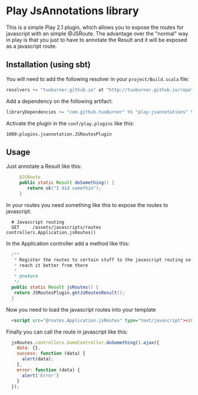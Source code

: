 # Play JsAnnotations library

This is a simple Play 2.1 plugin, which allows you to expose the routes for javascript with an simple @JSRoute.
The advantage over the "normal" way in play is that you just to have to annotate the Result and it will be exposed as a javascript route.

## Installation (using sbt)

You will need to add the following resolver in your `project/Build.scala` file:

```scala
resolvers += "tuxburner.github.io" at "http://tuxburner.github.io/repo"
```

Add a dependency on the following artifact:

```scala
libraryDependencies += "com.github.tuxBurner" %% "play-jsannotations" % "1.0.0"
```

Activate the plugin in the `conf/play.plugins` like this:

```
1000:plugins.jsannotation.JSRoutesPlugin
```


## Usage

Just annotate a Result like this:

```java
     @JSRoute
     public static Result doSomething() {
        return ok("I did somethin");
     }
```

In your routes you need something like this to expose the routes to javascript:

```
  # Javascript routing
  GET     /assets/javascripts/routes   controllers.Application.jsRoutes()
```

In the Application controller add a method like this:
```java
  /**
   * Register the routes to certain stuff to the javascript routing so we can
   * reach it better from there
   *
   * @return
   */
  public static Result jsRoutes() {
   return JSRoutesPlugin.getJsRoutesResult();
  }
```

Now you need to load the javascript routes into your  template

```html
  <script src="@routes.Application.jsRoutes" type="text/javascript"></script>
```

Finally you can call the route in javascript like this:

```javascript
  jsRoutes.controllers.SomeController.doSomething().ajax({
    data: {},
    success: function (data) {
      alert(data);
    },
    error: function (data) {
      alert('Error')
    }
  });
```